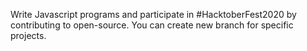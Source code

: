 Write Javascript programs and participate in #HacktoberFest2020 by contributing to open-source. You can create new branch for specific projects.
